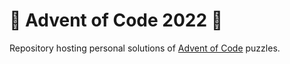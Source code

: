 # 🎄 Advent of Code 2022 🎄

Repository hosting personal solutions of [Advent of Code](https://adventofcode.com) puzzles.